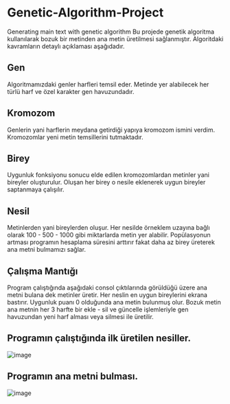 # Genetic-Algorithm-Project
Generating main text with genetic algorithm
Bu projede genetik algoritma kullanılarak bozuk bir metinden ana metin üretilmesi sağlanmıştır. Algoritdaki kavramların detaylı açıklaması aşağıdadır.

## Gen
Algoritmamızdaki genler harfleri temsil eder. Metinde yer alabilecek her türlü harf ve özel karakter gen havuzundadır.

## Kromozom
Genlerin yani harflerin meydana getirdiği yapıya kromozom ismini verdim. Kromozomlar yeni metin temsillerini tutmaktadır.

## Birey
Uygunluk fonksiyonu sonucu elde edilen kromozomlardan metinler yani bireyler oluşturulur. Oluşan her birey o nesile eklenerek uygun bireyler saptanmaya çalışılır.

## Nesil
Metinlerden yani bireylerden oluşur. Her nesilde örneklem uzayına bağlı olarak 100 - 500 - 1000 gibi miktarlarda metin yer alabilir. Popülasyonun artması programın hesaplama süresini arttırır fakat daha az birey üreterek ana metni bulmamızı sağlar.

## Çalışma Mantığı
Program çalıştığında aşağıdaki consol çıktılarında görüldüğü üzere ana metni bulana dek metinler üretir. Her neslin en uygun bireylerini ekrana bastırır. Uygunluk puanı 0 olduğunda ana metin bulunmuş olur.
Bozuk metin ana metnin her 3 harfte bir ekle - sil ve güncelle işlemleriyle gen havuzundan yeni harf alması veya silmesi ile üretilir.

## Programın çalıştığında ilk üretilen nesiller.
![image](https://user-images.githubusercontent.com/92461836/221431390-e92ffa6f-6256-4eac-9c28-5f011c7e41c0.png)

## Programın ana metni bulması.
![image](https://user-images.githubusercontent.com/92461836/221431368-8340c87e-61b8-48b5-a08a-532624dfe71e.png)

